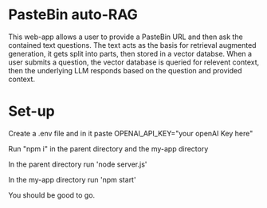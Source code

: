 # PasteBin auto-RAG

This web-app allows a user to provide a PasteBin URL and then ask the contained text questions. The text acts as the basis for retrieval augmented generation, it gets split into parts, then stored in a vector databse. When a user submits a question, the vector database is queried for relevent context, then the underlying LLM responds based on the question and provided context.

# Set-up

Create a .env file and in it paste OPENAI_API_KEY="your openAI Key here"

Run "npm i" in the parent directory and the my-app directory

In the parent directory run 'node server.js'

In the my-app directory run 'npm start'

You should be good to go.
